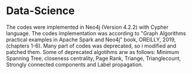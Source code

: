 # Data-Science
The codes were implemented in Neo4j (Version 4.2.2) with Cypher language.
The codes implementation was according to "Graph Algorithms practical examples in Apache Spark and Neo4j" book, OREILLY, 2019, (chapters 1-6).
Many part of codes was deprecated, so i modified and patched them. Some of deprecated algotihms arw as follows: Minimum Spanning Tree, closeness centrality, Page Rank, Triange, Trianglecount, Strongly connected components and Label propagation.
